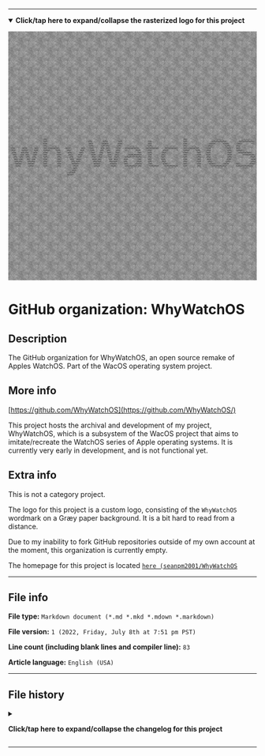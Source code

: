 
***

<!--
<details><summary><b lang="en">Click/tap here to expand/collapse the vectorized logo for this project</b></summary>

![WichCraft_Icon_1024px.svg failed to load. The file may be missing or corrupt. Check the file path for errors first.](/AdditionalInfo/2/WhyWatchOS/WichCraft_Icon_1024px.svg)

</details>
!-->

<details open><summary><b lang="en">Click/tap here to expand/collapse the rasterized logo for this project</b></summary>

![WhyWatchOS_1280pxIcon_V1_HighCompression.png failed to load. The file may be missing or corrupt. Check the file path for errors first.](/AdditionalInfo/2/WhyWatchOS/WhyWatchOS_1280pxIcon_V1_HighCompression.png)

</details>

# GitHub organization: WhyWatchOS

## Description

The GitHub organization for WhyWatchOS, an open source remake of Apples WatchOS. Part of the WacOS operating system project.

## More info

[https://github.com/WhyWatchOS](https://github.com/WhyWatchOS/)

This project hosts the archival and development of my project, WhyWatchOS, which is a subsystem of the WacOS project that aims to imitate/recreate the WatchOS series of Apple operating systems. It is currently very early in development, and is not functional yet.

## Extra info

This is not a category project.

The logo for this project is a custom logo, consisting of the `WhyWatchOS` wordmark on a Græy paper background. It is a bit hard to read from a distance.

Due to my inability to fork GitHub repositories outside of my own account at the moment, this organization is currently empty.

The homepage for this project is located [`here (seanpm2001/WhyWatchOS`](https://github.com/seanpm2001/WhyWatchOS/)

<!--
There is no current home repository for this project.
!-->

***

## File info

**File type:** `Markdown document (*.md *.mkd *.mdown *.markdown)`

**File version:** `1 (2022, Friday, July 8th at 7:51 pm PST)`

**Line count (including blank lines and compiler line):** `83`

**Article language:** `English (USA)`

***

## File history

<details><summary><p lang="en"><b>Click/tap here to expand/collapse the changelog for this project</b></p></summary>

<details><summary><p lang="en"><b>Version 1 (2022, Friday, July 8th at 7:55 pm PST)</b></p></summary>

**This version was made by:** [`@seanpm2001`](https://github.com/seanpm2001/)

> Changes:

- [x] Started the file
- [x] Referenced the organization icon (raster)
<!--  - [x] Referenced the organization icon (vector) !-->
- [x] Added the organization description
- [x] Added the `more info` section
- [x] Added the `extra info` section
- [x] Added the `file info` section
- [x] Added the `file history` section
- [ ] No other changes in version 1

</details>

</details>

***
